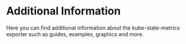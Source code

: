 # Additional Information

Here you can find additional information about the  kube-state-metrics exporter such as guides, examples, graphics and more.
